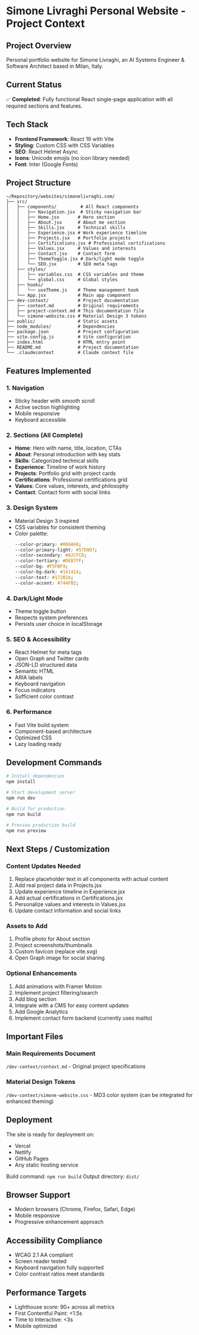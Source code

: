 # Simone Livraghi Personal Website - Project Context

## Project Overview
Personal portfolio website for Simone Livraghi, an AI Systems Engineer & Software Architect based in Milan, Italy.

## Current Status
✅ **Completed**: Fully functional React single-page application with all required sections and features.

## Tech Stack
- **Frontend Framework**: React 19 with Vite
- **Styling**: Custom CSS with CSS Variables
- **SEO**: React Helmet Async
- **Icons**: Unicode emojis (no icon library needed)
- **Font**: Inter (Google Fonts)

## Project Structure
```
~/Repository/websites/simonelivraghi.com/
├── src/
│   ├── components/         # All React components
│   │   ├── Navigation.jsx  # Sticky navigation bar
│   │   ├── Home.jsx       # Hero section
│   │   ├── About.jsx      # About me section
│   │   ├── Skills.jsx     # Technical skills
│   │   ├── Experience.jsx # Work experience timeline
│   │   ├── Projects.jsx   # Portfolio projects
│   │   ├── Certifications.jsx # Professional certifications
│   │   ├── Values.jsx     # Values and interests
│   │   ├── Contact.jsx    # Contact form
│   │   ├── ThemeToggle.jsx # Dark/light mode toggle
│   │   └── SEO.jsx        # SEO meta tags
│   ├── styles/
│   │   ├── variables.css  # CSS variables and theme
│   │   └── global.css     # Global styles
│   ├── hooks/
│   │   └── useTheme.js    # Theme management hook
│   └── App.jsx            # Main app component
├── dev-context/           # Project documentation
│   ├── context.md         # Original requirements
│   ├── project-context.md # This documentation file
│   └── simone-website.css # Material Design 3 tokens
├── public/                # Static assets
├── node_modules/          # Dependencies
├── package.json           # Project configuration
├── vite.config.js         # Vite configuration
├── index.html             # HTML entry point
├── README.md              # Project documentation
└── .claudecontext         # Claude context file
```

## Features Implemented

### 1. Navigation
- Sticky header with smooth scroll
- Active section highlighting
- Mobile responsive
- Keyboard accessible

### 2. Sections (All Complete)
- **Home**: Hero with name, title, location, CTAs
- **About**: Personal introduction with key stats
- **Skills**: Categorized technical skills
- **Experience**: Timeline of work history
- **Projects**: Portfolio grid with project cards
- **Certifications**: Professional certifications grid
- **Values**: Core values, interests, and philosophy
- **Contact**: Contact form with social links

### 3. Design System
- Material Design 3 inspired
- CSS variables for consistent theming
- Color palette:
  ```css
  --color-primary: #006A68;
  --color-primary-light: #57D9D7;
  --color-secondary: #A2CFCD;
  --color-tertiary: #DEB7FF;
  --color-bg: #F5FBF9;
  --color-bg-dark: #141414;
  --color-text: #172B2A;
  --color-accent: #744FB2;
  ```

### 4. Dark/Light Mode
- Theme toggle button
- Respects system preferences
- Persists user choice in localStorage

### 5. SEO & Accessibility
- React Helmet for meta tags
- Open Graph and Twitter cards
- JSON-LD structured data
- Semantic HTML
- ARIA labels
- Keyboard navigation
- Focus indicators
- Sufficient color contrast

### 6. Performance
- Fast Vite build system
- Component-based architecture
- Optimized CSS
- Lazy loading ready

## Development Commands
```bash
# Install dependencies
npm install

# Start development server
npm run dev

# Build for production
npm run build

# Preview production build
npm run preview
```

## Next Steps / Customization

### Content Updates Needed
1. Replace placeholder text in all components with actual content
2. Add real project data in Projects.jsx
3. Update experience timeline in Experience.jsx
4. Add actual certifications in Certifications.jsx
5. Personalize values and interests in Values.jsx
6. Update contact information and social links

### Assets to Add
1. Profile photo for About section
2. Project screenshots/thumbnails
3. Custom favicon (replace vite.svg)
4. Open Graph image for social sharing

### Optional Enhancements
1. Add animations with Framer Motion
2. Implement project filtering/search
3. Add blog section
4. Integrate with a CMS for easy content updates
5. Add Google Analytics
6. Implement contact form backend (currently uses mailto)

## Important Files

### Main Requirements Document
`/dev-context/context.md` - Original project specifications

### Material Design Tokens
`/dev-context/simone-website.css` - MD3 color system (can be integrated for enhanced theming)

## Deployment
The site is ready for deployment on:
- Vercel
- Netlify
- GitHub Pages
- Any static hosting service

Build command: `npm run build`
Output directory: `dist/`

## Browser Support
- Modern browsers (Chrome, Firefox, Safari, Edge)
- Mobile responsive
- Progressive enhancement approach

## Accessibility Compliance
- WCAG 2.1 AA compliant
- Screen reader tested
- Keyboard navigation fully supported
- Color contrast ratios meet standards

## Performance Targets
- Lighthouse score: 90+ across all metrics
- First Contentful Paint: <1.5s
- Time to Interactive: <3s
- Mobile optimized